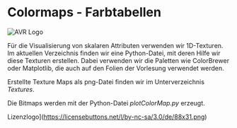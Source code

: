 # Colormaps - Farbtabellen

![AVR Logo](http://webhome.hs-kl.de/~brill/Assets/images/compuMath.png)

Für die Visualisierung von skalaren Attributen verwenden wir 1D-Texturen. Im aktuellen Verzeichnis
finden wir eine Python-Datei, mit deren Hilfe wir diese Texturen erstellen. Dabei verwenden
wir die Paletten wie ColorBrewer oder Matplotlib, die auch auf den Folien der Vorlesung verwendet werden.

Erstellte Texture Maps als png-Datei finden wir im Unterverzeichnis *Textures*.

Die Bitmaps werden mit der Python-Datei *plotColorMap.py* erzeugt.

Lizenzlogo](https://licensebuttons.net/l/by-nc-sa/3.0/de/88x31.png)
